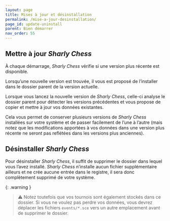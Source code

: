 ```yaml
---
layout: page
title: Mises à jour et désinstallation
permalink: /mise-a-jour-desinstallation/
page_id: update-uninstall
parent: Bien démarrer
nav_order: 55
---
```


## Mettre à jour _Sharly Chess_

À chaque démarrage, _Sharly Chess_ vérifie si une version plus récente est disponible.

Lorsqu’une nouvelle version est trouvée, il vous est proposé de l’installer dans le dossier parent de la version actuelle.

Lorsque vous lancez la nouvelle version de _Sharly Chess_, celle-ci analyse le dossier parent pour détecter les versions précédentes et vous propose de copier et mettre à jour vos données existantes.

Cela vous permet de conserver plusieurs versions de _Sharly Chess_ installées sur votre système et de passer facilement de l’une à l’autre
(mais notez que les modifications apportées à vos données dans une version plus récente ne seront pas reflétées dans les versions plus anciennes).

## Désinstaller _Sharly Chess_

Pour désinstaller _Sharly Chess_, il suffit de supprimer le dossier dans lequel vous l’avez installé.
_Sharly Chess_ n’installe aucun fichier supplémentaire ailleurs et ne crée aucune entrée dans le registre, il sera donc complètement supprimé de votre système.

{: .warning }

> :warning: Notez toutefois que vos tournois sont également stockés dans ce dossier. Si vous ne voulez pas perdre vos données, vous devrez déplacer les fichiers `events/*.sce` vers un autre emplacement avant de supprimer le dossier.
